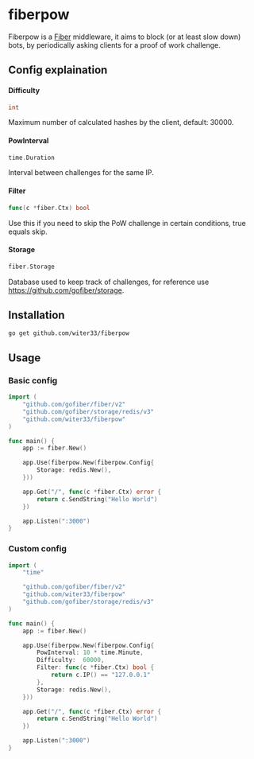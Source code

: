 # fiberpow

Fiberpow is a [Fiber](https://github.com/gofiber/fiber) middleware, it aims to block (or at least slow down) bots, by periodically asking clients for a proof of work challenge.

## Config explaination
#### Difficulty
```go
int
```
Maximum number of calculated hashes by the client, default: 30000.

#### PowInterval
```go
time.Duration
```
Interval between challenges for the same IP.

#### Filter
```go
func(c *fiber.Ctx) bool
```
Use this if you need to skip the PoW challenge in certain conditions, true equals skip.

#### Storage
```go
fiber.Storage
```
Database used to keep track of challenges, for reference use https://github.com/gofiber/storage.

## Installation
```
go get github.com/witer33/fiberpow
```
## Usage
### Basic config
```go
import (
	"github.com/gofiber/fiber/v2"
	"github.com/gofiber/storage/redis/v3"
	"github.com/witer33/fiberpow"
)

func main() {
	app := fiber.New()

	app.Use(fiberpow.New(fiberpow.Config{
		Storage: redis.New(),
	}))

	app.Get("/", func(c *fiber.Ctx) error {
		return c.SendString("Hello World")
	})

	app.Listen(":3000")
}
```
### Custom config
```go
import (
	"time"

	"github.com/gofiber/fiber/v2"
	"github.com/witer33/fiberpow"
	"github.com/gofiber/storage/redis/v3"
)

func main() {
	app := fiber.New()

	app.Use(fiberpow.New(fiberpow.Config{
		PowInterval: 10 * time.Minute,
		Difficulty:  60000,
		Filter: func(c *fiber.Ctx) bool {
			return c.IP() == "127.0.0.1"
		},
		Storage: redis.New(),
	}))

	app.Get("/", func(c *fiber.Ctx) error {
		return c.SendString("Hello World")
	})

	app.Listen(":3000")
}
```
